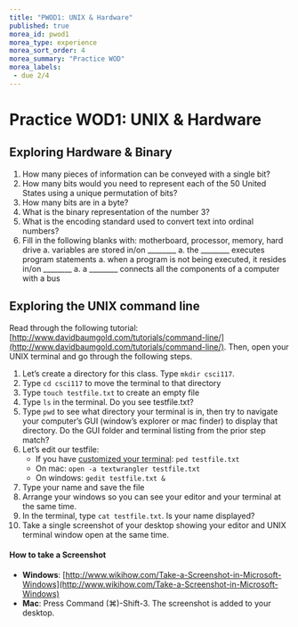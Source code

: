 ```yaml
---
title: "PWOD1: UNIX & Hardware"
published: true
morea_id: pwod1
morea_type: experience
morea_sort_order: 4
morea_summary: "Practice WOD"
morea_labels:
 - due 2/4
---
```

# Practice WOD1: UNIX & Hardware

## Exploring Hardware & Binary

1. How many pieces of information can be conveyed with a single bit?
1. How many bits would you need to represent each of the 50 United States using a unique permutation of bits?
1. How many bits are in a byte?
1. What is the binary representation of the number 3?
1. What is the encoding standard used to convert text into ordinal numbers?
1. Fill in the following blanks with: motherboard, processor, memory, hard drive
    a. variables are stored in/on ________
    a. the ________ executes program statements
    a. when a program is not being executed, it resides in/on ________
    a. a ________ connects all the components of a computer with a bus

## Exploring the UNIX command line

Read through the following tutorial: [http://www.davidbaumgold.com/tutorials/command-line/](http://www.davidbaumgold.com/tutorials/command-line/). Then, open your UNIX terminal and go through the following steps.

1. Let’s create a directory for this class. Type `mkdir csci117`.
1. Type `cd csci117` to move the terminal to that directory
1. Type `touch testfile.txt` to create an empty file
1. Type `ls` in the terminal. Do you see testfile.txt?
1. Type `pwd` to see what directory your terminal is in, then try to navigate your computer’s GUI (window’s explorer or mac finder) to display that directory. Do the GUI folder and terminal listing from the prior step match?
1. Let’s edit our testfile:
    - If you have [customized your terminal](unix-custom.html): `ped testfile.txt`
    - On mac: `open -a textwrangler testfile.txt`
    - On windows: `gedit testfile.txt &`
1. Type your name and save the file
1. Arrange your windows so you can see your editor and your terminal at the same time.
1. In the terminal, type `cat testfile.txt`. Is your name displayed?
1. Take a single screenshot of your desktop showing your editor and UNIX terminal window open at the same time.

#### How to take a Screenshot
 - **Windows**: [http://www.wikihow.com/Take-a-Screenshot-in-Microsoft-Windows](http://www.wikihow.com/Take-a-Screenshot-in-Microsoft-Windows)
 - **Mac**: Press Command (⌘)-Shift-3. The screenshot is added to your desktop.


<!--

## Demonstration

Once you've finished doing the WOD a single time, watch me do it:

{% include youtube.html id="lbh5q9Lj-As" %}

{% include wod-warning.html %}-->